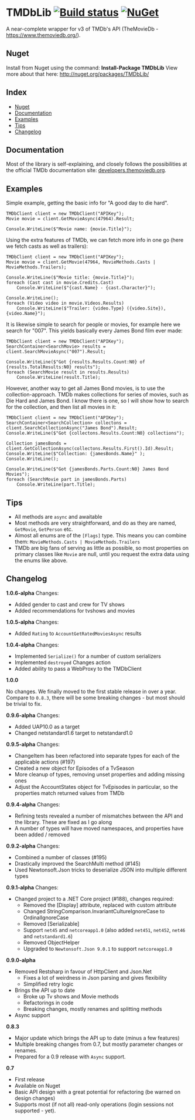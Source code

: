 TMDbLib [![Build status](https://ci.appveyor.com/api/projects/status/t7wph9cawrl9qho0?svg=true)](https://ci.appveyor.com/project/LordMike/tmdblib) [![NuGet](https://img.shields.io/nuget/v/Tmdblib.svg)](https://www.nuget.org/packages/Tmdblib)
=======

A near-complete wrapper for v3 of TMDb's API (TheMovieDb - https://www.themoviedb.org/).

Nuget
-----

Install from Nuget using the command: **Install-Package TMDbLib**
View more about that here: http://nuget.org/packages/TMDbLib/

Index
---------

- [Nuget](#nuget)
- [Documentation](#documentation)
- [Examples](#examples)
- [Tips](#tips)
- [Changelog](#changelog)

Documentation
-------- 

Most of the library is self-explaining, and closely follows the possibilities at the official TMDb documentation site: [developers.themoviedb.org](https://developers.themoviedb.org/3/getting-started).

Examples
-------- 

Simple example, getting the basic info for "A good day to die hard".

    TMDbClient client = new TMDbClient("APIKey");
    Movie movie = client.GetMovieAsync(47964).Result;
    
    Console.WriteLine($"Movie name: {movie.Title}");

Using the extra features of TMDb, we can fetch more info in one go (here we fetch casts as well as trailers):

    TMDbClient client = new TMDbClient("APIKey");
    Movie movie = client.GetMovie(47964, MovieMethods.Casts | MovieMethods.Trailers);
    
    Console.WriteLine($"Movie title: {movie.Title}");
    foreach (Cast cast in movie.Credits.Cast)
        Console.WriteLine($"{cast.Name} - {cast.Character}");

    Console.WriteLine();
    foreach (Video video in movie.Videos.Results)
        Console.WriteLine($"Trailer: {video.Type} ({video.Site}), {video.Name}");

It is likewise simple to search for people or movies, for example here we search for "007". This yields basically every James Bond film ever made:

    TMDbClient client = new TMDbClient("APIKey");
    SearchContainer<SearchMovie> results = client.SearchMovieAsync("007").Result;

    Console.WriteLine($"Got {results.Results.Count:N0} of {results.TotalResults:N0} results");
    foreach (SearchMovie result in results.Results)
        Console.WriteLine(result.Title);

However, another way to get all James Bond movies, is to use the collection-approach. TMDb makes collections for series of movies, such as Die Hard and James Bond. I know there is one, so I will show how to search for the collection, and then list all movies in it:

    TMDbClient client = new TMDbClient("APIKey");
    SearchContainer<SearchCollection> collectons = client.SearchCollectionAsync("James Bond").Result;
    Console.WriteLine($"Got {collectons.Results.Count:N0} collections");

    Collection jamesBonds = client.GetCollectionAsync(collectons.Results.First().Id).Result;
    Console.WriteLine($"Collection: {jamesBonds.Name}" );
    Console.WriteLine();

    Console.WriteLine($"Got {jamesBonds.Parts.Count:N0} James Bond Movies");
    foreach (SearchMovie part in jamesBonds.Parts)
        Console.WriteLine(part.Title);

Tips
---------

* All methods are `async` and awaitable
* Most methods are very straightforward, and do as they are named, `GetMovie`, `GetPerson` etc.
* Almost all enums are of the `[Flags]` type. This means you can combine them: `MovieMethods.Casts | MovieMethods.Trailers`
* TMDb are big fans of serving as little as possible, so most properties on primary classes like `Movie` are null, until you request the extra data using the enums like above.

Changelog
---------

**1.0.6-alpha**
Changes:
   - Added gender to cast and crew for TV shows
   - Added recommendations for tvshows and movies

**1.0.5-alpha**
Changes:
   - Added `Rating` to `AccountGetRatedMoviesAsync` results
   
**1.0.4-alpha**
Changes:
   - Implemented `Serialize()` for a number of custom serializers
   - Implemented `destroyed` Changes action
   - Added ability to pass a WebProxy to the TMDbClient
   
**1.0.0**

No changes. We finally moved to the first stable release in over a year. Compare to `0.8.3`, there will be some breaking changes - but most should be trivial to fix.

**0.9.6-alpha**
Changes:
   - Added UAP10.0 as a target
   - Changed netstandard1.6 target to netstandard1.0

**0.9.5-alpha**
Changes:
   - ChangeItem has been refactored into separate types for each of the applicable actions (#197)
   - Created a new object for Episodes of a TvSeason
   - More cleanup of types, removing unset properties and adding missing ones
   - Adjust the AccountStates object for TvEpisodes in particular, so the properties match returned values from TMDb

**0.9.4-alpha**
Changes:
   - Refining tests revealed a number of mismatches between the API and the library. These are fixed as I go along
   - A number of types will have moved namespaces, and properties have been added / removed

**0.9.2-alpha**
Changes:
   - Combined a number of classes (#195)
   - Drastically improved the SearchMulti method (#145)
   - Used Newtonsoft.Json tricks to deserialize JSON into multiple different types

**0.9.1-alpha**
Changes:
 - Changed project to a .NET Core project (#188), changes required:
   - Removed the [Display] attribute, replaced with custom attribute
   - Changed StringComparison.InvariantCultureIgnoreCase to OrdinalIgnoreCase
   - Removed [Serializable]
   - Support `net45` and `netcoreapp1.0` (also added `net451`, `net452`, `net46` and `netstandard1.6`)
   - Removed ObjectHelper
   - Upgraded to `Newtonsoft.Json 9.0.1` to support `netcoreapp1.0`

**0.9.0-alpha**
 - Removed Restsharp in favour of HttpClient and Json.Net
   - Fixes a lot of weirdness in Json parsing and gives flexibility
   - Simplified retry logic
 - Brings the API up to date
   - Broke up Tv shows and Movie methods
   - Refactorings in code
   - Breaking changes, mostly renames and splitting methods
 - Async support

**0.8.3**

 - Major update which brings the API up to date (minus a few features)
 - Multiple breaking changes from 0.7, but mostly parameter changes or renames.
 - Prepared for a 0.9 release with `Async` support.

**0.7**

 - First release
 - Available on Nuget
 - Basic API design with a great potential for refactoring (be warned on design changes)
 - Supports most (if not all) read-only operations (login sessions not supported - yet).

